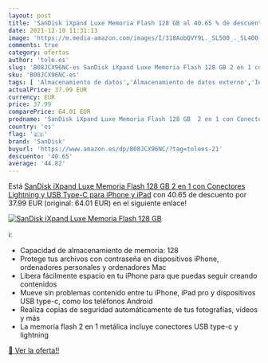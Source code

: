 ```yaml
---
layout: post
title: 'SanDisk iXpand Luxe Memoria Flash 128 GB al 40.65 % de descuento'
date: 2021-12-10 11:31:13
image: 'https://m.media-amazon.com/images/I/318AobQVY9L._SL500_._SL400_.jpg'
comments: true
category: ofertas
author: 'tole.es'
slug: 'B08JCX96NC-es SanDisk iXpand Luxe Memoria Flash 128 GB 2 en 1 con...'
sku: 'B08JCX96NC-es'
tags: [ 'Almacenamiento de datos','Almacenamiento de datos externo','Informática','Memorias USB','ipad','iphone','sandisk', ]
actualPrice: 37.99 EUR
currency: EUR
price: 37.99
comparePrice: 64.01 EUR
prodname: 'SanDisk iXpand Luxe Memoria Flash 128 GB  2 en 1 con Conectores Lightning y USB Type-C para iPhone y iPad'
country: 'es'
flag: '🇪🇸'
brand: 'SanDisk'
buyurl: 'https://www.amazon.es/dp/B08JCX96NC/?tag=tolees-21'
descuento: '40.65'
average: '44.82'
---
```


Está [SanDisk iXpand Luxe Memoria Flash 128 GB  2 en 1 con Conectores Lightning y USB Type-C para iPhone y iPad](https://www.amazon.es/dp/B08JCX96NC/?tag=tolees-21) con 40.65 de descuento por 37.99 EUR (original: 64.01 EUR) en el siguiente enlace!

[![SanDisk iXpand Luxe Memoria Flash 128 GB](https://m.media-amazon.com/images/I/318AobQVY9L._SL500_._SL400_.jpg)](https://www.amazon.es/dp/B08JCX96NC/?tag=tolees-21)

ℹ️:

- Capacidad de almacenamiento de memoria: 128
- Protege tus archivos con contraseña en dispositivos iPhone, ordenadores personales y ordenadores Mac
- Libera fácilmente espacio en tu iPhone para que puedas seguir creando contenidos
- Mueve sin problemas contenido entre tu iPhone, iPad pro y dispositivos USB type-c, como los teléfonos Android
- Realiza copias de seguridad automáticamente de tus fotografías, vídeos y más
- La memoria flash 2 en 1 metálica incluye conectores USB type-c y lightning

[🛒 Ver la oferta!!](https://www.amazon.es/dp/B08JCX96NC/?tag=tolees-21)
